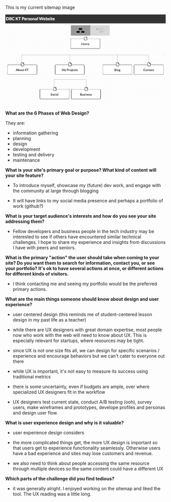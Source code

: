 This is my current sitemap image

![Sitemap image](/imgs/site-map.png?raw=true)

**What are the 6 Phases of Web Design?**

They are:

- information gathering
- planning
- design
- development
- testing and delivery
- maintenance


**What is your site's primary goal or purpose? What kind of content will your site feature?**

- To introduce myself, showcase my (future) dev work, and engage with the community at large through blogging

- It will have links to my social media presence and perhaps a portfolio of work (github?)


**What is your target audience's interests and how do you see your site addressing them?**

- Fellow developers and business people in the tech industry may be interested to see if others have encountered similar technical challenges.  I hope to share my experience and insights from discussions I have with peers and seniors.


**What is the primary "action" the user should take when coming to your site? Do you want them to search for information, contact you, or see your portfolio? It's ok to have several actions at once, or different actions for different kinds of visitors.**

- I think contacting me and seeing my portfolio would be the preferred primary actions.


**What are the main things someone should know about design and user experience?**

- user centered design (this reminds me of student-centered lesson design in my past life as a teacher)

- while there are UX designers with great domain expertise, most people now who work with the web will need to know about UX.  This is especially relevant for startups, where resources may be tight.

- since UX is not one size fits all, we can design for specific scenarios / experience and encourage behaviors but we can't cater to everyone out there

- while UX is important, it's not easy to measure its success using traditional metrics

- there is some uncertainty, even if budgets are ample, over where specialized UX designers fit in the workflow

- UX designers test current state, conduct A/B testing (ooh), survey users, make wireframes and prototypes, develope profiles and personas and design user flow.

**What is user experience design and why is it valuable?**

- user experience design considers

- the more complicated things get, the more UX design is important so that users get to experience functionality seamlessly.  Otherwise users have a bad experience and sites may lose customers and revenue.

- we also need to think about people accessing the same resource through multiple devices so the same content could have a different UX


**Which parts of the challenge did you find tedious?**

- it was generally alright.  I enjoyed working on the sitemap and liked the tool.  The UX reading was a little long.
